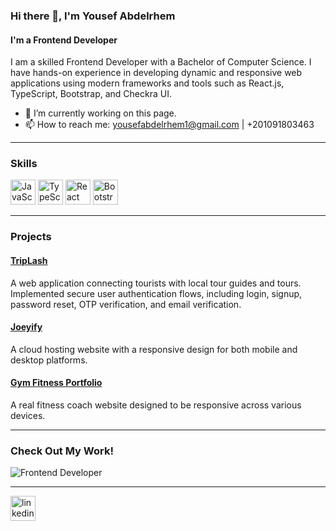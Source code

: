 ### Hi there 👋, I'm Yousef Abdelrhem
#### I'm a Frontend Developer

I am a skilled Frontend Developer with a Bachelor of Computer Science. I have hands-on experience in developing dynamic and responsive web applications using modern frameworks and tools such as React.js, TypeScript, Bootstrap, and Checkra UI.

- 🔭 I’m currently working on this page.
- 📫 How to reach me: yousefabdelrhem1@gmail.com | +201091803463

---

### Skills

<p align="left">
  <img src="https://cdn.jsdelivr.net/npm/simple-icons@3.0.1/icons/javascript.svg" alt="JavaScript" height="40"/> 
  <img src="https://cdn.jsdelivr.net/npm/simple-icons@3.0.1/icons/typescript.svg" alt="TypeScript" height="40"/> 
  <img src="https://cdn.jsdelivr.net/npm/simple-icons@3.0.1/icons/react.svg" alt="React" height="40"/> 
  <img src="https://cdn.jsdelivr.net/npm/simple-icons@3.0.1/icons/bootstrap.svg" alt="Bootstrap" height="40"/> 
</p>

---

### Projects

#### [TripLash](https://github.com/TripLash/Triplash-Web-Front)
A web application connecting tourists with local tour guides and tours. Implemented secure user authentication flows, including login, signup, password reset, OTP verification, and email verification.

#### [Joeyify](https://github.com/YousefAbdelrem/Joeyify)
A cloud hosting website with a responsive design for both mobile and desktop platforms.

#### [Gym Fitness Portfolio](https://github.com/YousefAbdelrem/Mostafa-Elaydy)
A real fitness coach website designed to be responsive across various devices.

---

### Check Out My Work!

![Frontend Developer](https://media.giphy.com/media/L1R1tvI9svkIWwpVYr/giphy.gif)

---

[<img src="https://cdn.jsdelivr.net/npm/simple-icons@3.0.1/icons/linkedin.svg" alt="linkedin" height="40">](https://www.linkedin.com/in/yousef-abdelrhem-247a01223/)
